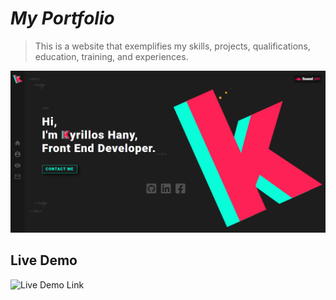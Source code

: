 # *My Portfolio*

> This is a website that exemplifies my skills, projects, qualifications, education, training, and experiences.

![image preview](imgs/Preview.PNG)

## Live Demo 

![Live Demo Link](https://bondok6.github.io/My-Portfolio/)
